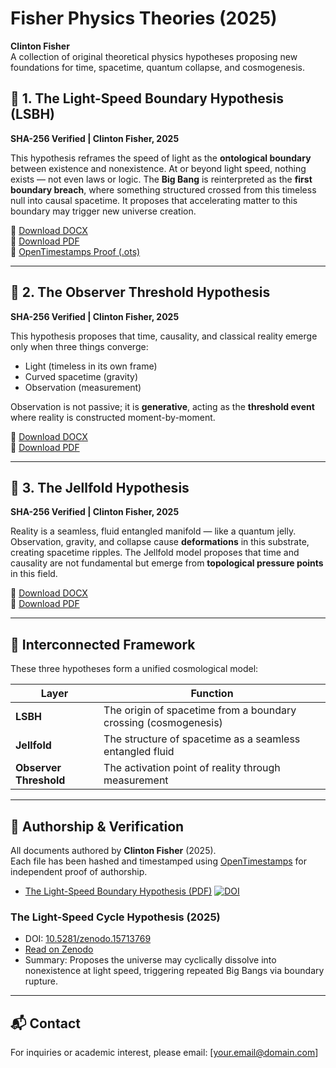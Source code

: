 # Fisher Physics Theories (2025)
**Clinton Fisher**  
A collection of original theoretical physics hypotheses proposing new foundations for time, spacetime, quantum collapse, and cosmogenesis.

## 🔷 1. The Light-Speed Boundary Hypothesis (LSBH)
**SHA-256 Verified | Clinton Fisher, 2025**

This hypothesis reframes the speed of light as the **ontological boundary** between existence and nonexistence. At or beyond light speed, nothing exists — not even laws or logic. The **Big Bang** is reinterpreted as the **first boundary breach**, where something structured crossed from this timeless null into causal spacetime. It proposes that accelerating matter to this boundary may trigger new universe creation.

📄 [Download DOCX](./The%20Light-Speed%20Boundary%20Hypothesis%20(LSBH)/The%20Light-Speed%20Boundary%20Hypothesis_FINAL.docx)  
📄 [Download PDF](./The%20Light-Speed%20Boundary%20Hypothesis%20(LSBH)/The%20Light-Speed%20Boundary%20Hypothesis_FINAL.pdf)  
📎 [OpenTimestamps Proof (.ots)](./The%20Light-Speed%20Boundary%20Hypothesis%20(LSBH)/The%20Light-Speed%20Boundary%20Hypothesis_FINAL.docx.ots)

---

## 🔷 2. The Observer Threshold Hypothesis
**SHA-256 Verified | Clinton Fisher, 2025**

This hypothesis proposes that time, causality, and classical reality emerge only when three things converge:
- Light (timeless in its own frame)
- Curved spacetime (gravity)
- Observation (measurement)

Observation is not passive; it is **generative**, acting as the **threshold event** where reality is constructed moment-by-moment.

📄 [Download DOCX](./The%20Observer%20Threshold%20Hypothesis/Observer%20Threshold%20Hypothesis_FINAL.docx)  
📄 [Download PDF](./The%20Observer%20Threshold%20Hypothesis/Observer%20Threshold%20Hypothesis_FINAL.pdf)

---

## 🔷 3. The Jellfold Hypothesis
**SHA-256 Verified | Clinton Fisher, 2025**

Reality is a seamless, fluid entangled manifold — like a quantum jelly. Observation, gravity, and collapse cause **deformations** in this substrate, creating spacetime ripples. The Jellfold model proposes that time and causality are not fundamental but emerge from **topological pressure points** in this field.

📄 [Download DOCX](./The%20Jellfold%20Hypothesis/Jellfold%20Hypothesis_FINAL.docx)  
📄 [Download PDF](./The%20Jellfold%20Hypothesis/Jellfold%20Hypothesis_FINAL.pdf)

---

## 🔗 Interconnected Framework

These three hypotheses form a unified cosmological model:

| Layer | Function |
|-------|----------|
| **LSBH** | The origin of spacetime from a boundary crossing (cosmogenesis) |
| **Jellfold** | The structure of spacetime as a seamless entangled fluid |
| **Observer Threshold** | The activation point of reality through measurement |

---

## 📜 Authorship & Verification

All documents authored by **Clinton Fisher** (2025).  
Each file has been hashed and timestamped using [OpenTimestamps](https://opentimestamps.org) for independent proof of authorship.

- [The Light-Speed Boundary Hypothesis (PDF)](./LSBH/The%20Light-Speed%20Boundary%20Hypothesis_FINAL.pdf)
[![DOI](https://zenodo.org/badge/DOI/10.5281/zenodo.15709421.svg)](https://doi.org/10.5281/zenodo.15709421)

### The Light-Speed Cycle Hypothesis (2025)
- DOI: [10.5281/zenodo.15713769](https://doi.org/10.5281/zenodo.15713769)
- [Read on Zenodo](https://zenodo.org/records/15713769)
- Summary: Proposes the universe may cyclically dissolve into nonexistence at light speed, triggering repeated Big Bangs via boundary rupture.


---

## 📬 Contact

For inquiries or academic interest, please email: [your.email@domain.com]

